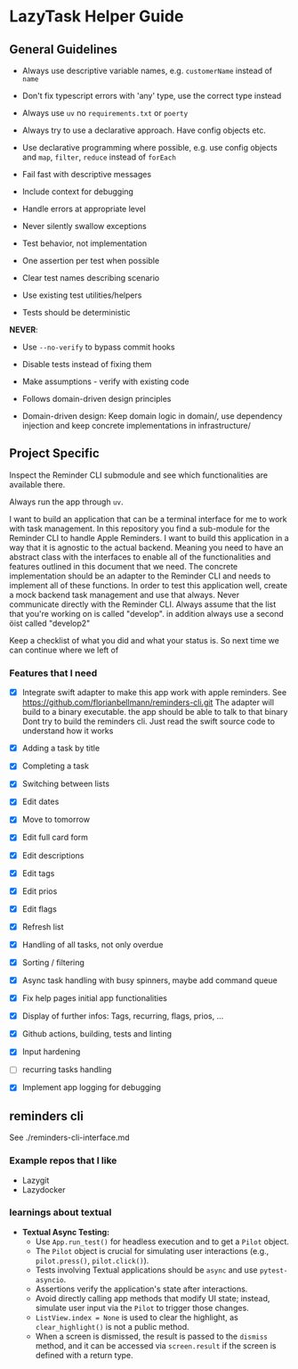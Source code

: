 # LazyTask Helper Guide

## General Guidelines

- Always use descriptive variable names, e.g. `customerName` instead of `name`
- Don't fix typescript errors with 'any' type, use the correct type instead
- Always use `uv` no `requirements.txt` or `poerty`
- Always try to use a declarative approach. Have config objects etc.
- Use declarative programming where possible, e.g. use config objects and `map`, `filter`, `reduce` instead of `forEach`
- Fail fast with descriptive messages
- Include context for debugging
- Handle errors at appropriate level
- Never silently swallow exceptions

- Test behavior, not implementation
- One assertion per test when possible
- Clear test names describing scenario
- Use existing test utilities/helpers
- Tests should be deterministic

**NEVER**:

- Use `--no-verify` to bypass commit hooks
- Disable tests instead of fixing them
- Make assumptions - verify with existing code

- Follows domain-driven design principles
- Domain-driven design: Keep domain logic in domain/, use dependency
  injection and keep concrete implementations in infrastructure/

## Project Specific

Inspect the Reminder CLI submodule and see which functionalities are available there.

Always run the app through `uv`.

I want to build an application that can be a terminal interface for me to
work with task management. In this repository you find a sub-module for the
Reminder CLI to handle Apple Reminders. I want to build this application in
a way that it is agnostic to the actual backend. Meaning you need to have an
abstract class with the interfaces to enable all of the functionalities and
features outlined in this document that we need. The concrete implementation
should be an adapter to the Reminder CLI and needs to implement all of
these functions. In order to test this application well, create a mock
backend task management and use that always. Never communicate directly with
the Reminder CLI. Always assume that the list that you're working on is
called "develop". in addition always use a second öist called "develop2"

Keep a checklist of what you did and what your status is. So next time we can continue where we left of

### Features that I need

- [x] Integrate swift adapter to make this app work with apple reminders.
      See https://github.com/florianbellmann/reminders-cli.git
      The adapter will build to a binary executable. the app should be able to talk to that binary
      Dont try to build the reminders cli. Just read the swift source code to understand how it works
- [x] Adding a task by title
- [x] Completing a task
- [x] Switching between lists
- [x] Edit dates
- [x] Move to tomorrow
- [x] Edit full card form
- [x] Edit descriptions
- [x] Edit tags
- [x] Edit prios
- [x] Edit flags
- [x] Refresh list
- [x] Handling of all tasks, not only overdue
- [x] Sorting / filtering
- [x] Async task handling with busy spinners, maybe add command queue
- [x] Fix help pages initial app functionalities
- [x] Display of further infos: Tags, recurring, flags, prios, ...
- [x] Github actions, building, tests and linting
- [x] Input hardening
- [ ] recurring tasks handling
- [x] Implement app logging for debugging


## reminders cli

See ./reminders-cli-interface.md


### Example repos that I like

- Lazygit
- Lazydocker


### learnings about textual

*   **Textual Async Testing:**
    *   Use `App.run_test()` for headless execution and to get a `Pilot` object.
    *   The `Pilot` object is crucial for simulating user interactions (e.g., `pilot.press()`, `pilot.click()`).
    *   Tests involving Textual applications should be `async` and use `pytest-asyncio`.
    *   Assertions verify the application's state after interactions.
    *   Avoid directly calling app methods that modify UI state; instead, simulate user input via the `Pilot` to trigger those changes.
    *   `ListView.index = None` is used to clear the highlight, as `clear_highlight()` is not a public method.
    *   When a screen is dismissed, the result is passed to the `dismiss` method, and it can be accessed via `screen.result` if the screen is defined with a return type.


